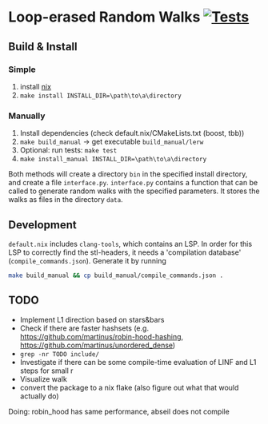 # Loop-erased Random Walks [![Tests](https://github.com/ochsnerd/lerw/actions/workflows/test.yml/badge.svg)](https://github.com/ochsnerd/lerw/actions/workflows/test.yml)

## Build & Install

### Simple

1. install [nix](https://nixos.org/download/)
2. `make install INSTALL_DIR=\path\to\a\directory`

### Manually

1. Install dependencies (check default.nix/CMakeLists.txt (boost, tbb))
2. `make build_manual` -> get executable `build_manual/lerw`
3. Optional: run tests: `make test`
4. `make install_manual INSTALL_DIR=\path\to\a\directory`

Both methods will create a directory `bin` in the specified install directory,
and create a file `interface.py`.
`interface.py` contains a function that can be called to generate random walks
with the specified parameters. It stores the walks as files in the directory `data`.

## Development

`default.nix` includes `clang-tools`, which contains an LSP. In order for this LSP to correctly
find the stl-headers, it needs a 'compilation database' (`compile_commands.json`). Generate it by running

```bash
make build_manual && cp build_manual/compile_commands.json .
```

## TODO

- Implement L1 direction based on stars&bars
- Check if there are faster hashsets (e.g. https://github.com/martinus/robin-hood-hashing, https://github.com/martinus/unordered_dense)
- `grep -nr TODO include/`
- Investigate if there can be some compile-time evaluation of LINF and L1 steps for small r
- Visualize walk
- convert the package to a nix flake (also figure out what that would actually do)

Doing: robin_hood has same performance, abseil does not compile